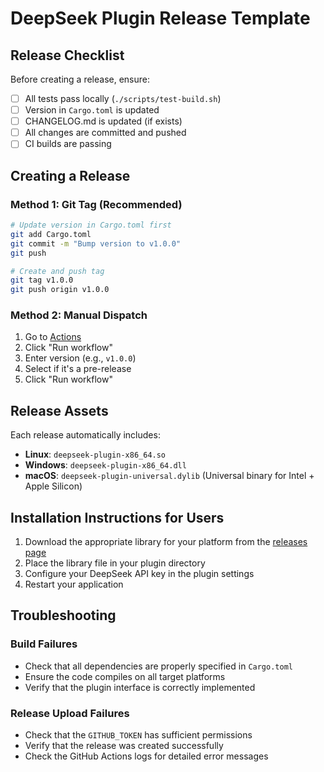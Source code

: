 # DeepSeek Plugin Release Template

## Release Checklist

Before creating a release, ensure:

- [ ] All tests pass locally (`./scripts/test-build.sh`)
- [ ] Version in `Cargo.toml` is updated
- [ ] CHANGELOG.md is updated (if exists)
- [ ] All changes are committed and pushed
- [ ] CI builds are passing

## Creating a Release

### Method 1: Git Tag (Recommended)
```bash
# Update version in Cargo.toml first
git add Cargo.toml
git commit -m "Bump version to v1.0.0"
git push

# Create and push tag
git tag v1.0.0
git push origin v1.0.0
```

### Method 2: Manual Dispatch
1. Go to [Actions](../../actions/workflows/release.yml)
2. Click "Run workflow"
3. Enter version (e.g., `v1.0.0`)
4. Select if it's a pre-release
5. Click "Run workflow"

## Release Assets

Each release automatically includes:

- **Linux**: `deepseek-plugin-x86_64.so`
- **Windows**: `deepseek-plugin-x86_64.dll`
- **macOS**: `deepseek-plugin-universal.dylib` (Universal binary for Intel + Apple Silicon)

## Installation Instructions for Users

1. Download the appropriate library for your platform from the [releases page](../../releases)
2. Place the library file in your plugin directory
3. Configure your DeepSeek API key in the plugin settings
4. Restart your application

## Troubleshooting

### Build Failures
- Check that all dependencies are properly specified in `Cargo.toml`
- Ensure the code compiles on all target platforms
- Verify that the plugin interface is correctly implemented

### Release Upload Failures
- Check that the `GITHUB_TOKEN` has sufficient permissions
- Verify that the release was created successfully
- Check the GitHub Actions logs for detailed error messages
